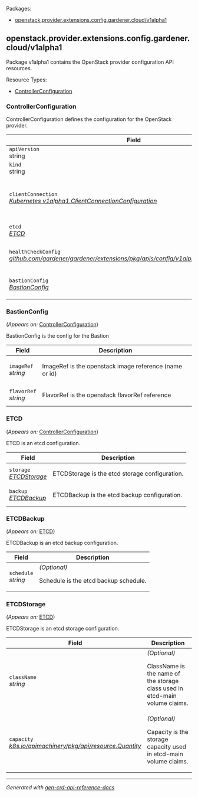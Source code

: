 <p>Packages:</p>
<ul>
<li>
<a href="#openstack.provider.extensions.config.gardener.cloud%2fv1alpha1">openstack.provider.extensions.config.gardener.cloud/v1alpha1</a>
</li>
</ul>
<h2 id="openstack.provider.extensions.config.gardener.cloud/v1alpha1">openstack.provider.extensions.config.gardener.cloud/v1alpha1</h2>
<p>
<p>Package v1alpha1 contains the OpenStack provider configuration API resources.</p>
</p>
Resource Types:
<ul><li>
<a href="#openstack.provider.extensions.config.gardener.cloud/v1alpha1.ControllerConfiguration">ControllerConfiguration</a>
</li></ul>
<h3 id="openstack.provider.extensions.config.gardener.cloud/v1alpha1.ControllerConfiguration">ControllerConfiguration
</h3>
<p>
<p>ControllerConfiguration defines the configuration for the OpenStack provider.</p>
</p>
<table>
<thead>
<tr>
<th>Field</th>
<th>Description</th>
</tr>
</thead>
<tbody>
<tr>
<td>
<code>apiVersion</code></br>
string</td>
<td>
<code>
openstack.provider.extensions.config.gardener.cloud/v1alpha1
</code>
</td>
</tr>
<tr>
<td>
<code>kind</code></br>
string
</td>
<td><code>ControllerConfiguration</code></td>
</tr>
<tr>
<td>
<code>clientConnection</code></br>
<em>
<a href="https://godoc.org/k8s.io/component-base/config/v1alpha1#ClientConnectionConfiguration">
Kubernetes v1alpha1.ClientConnectionConfiguration
</a>
</em>
</td>
<td>
<em>(Optional)</em>
<p>ClientConnection specifies the kubeconfig file and client connection
settings for the proxy server to use when communicating with the apiserver.</p>
</td>
</tr>
<tr>
<td>
<code>etcd</code></br>
<em>
<a href="#openstack.provider.extensions.config.gardener.cloud/v1alpha1.ETCD">
ETCD
</a>
</em>
</td>
<td>
<p>ETCD is the etcd configuration.</p>
</td>
</tr>
<tr>
<td>
<code>healthCheckConfig</code></br>
<em>
<a href="https://github.com/gardener/gardener/extensions/pkg/apis/config">
github.com/gardener/gardener/extensions/pkg/apis/config/v1alpha1.HealthCheckConfig
</a>
</em>
</td>
<td>
<em>(Optional)</em>
<p>HealthCheckConfig is the config for the health check controller</p>
</td>
</tr>
<tr>
<td>
<code>bastionConfig</code></br>
<em>
<a href="#openstack.provider.extensions.config.gardener.cloud/v1alpha1.BastionConfig">
BastionConfig
</a>
</em>
</td>
<td>
<em>(Optional)</em>
<p>BastionConfig the config for the Bastion</p>
</td>
</tr>
</tbody>
</table>
<h3 id="openstack.provider.extensions.config.gardener.cloud/v1alpha1.BastionConfig">BastionConfig
</h3>
<p>
(<em>Appears on:</em>
<a href="#openstack.provider.extensions.config.gardener.cloud/v1alpha1.ControllerConfiguration">ControllerConfiguration</a>)
</p>
<p>
<p>BastionConfig is the config for the Bastion</p>
</p>
<table>
<thead>
<tr>
<th>Field</th>
<th>Description</th>
</tr>
</thead>
<tbody>
<tr>
<td>
<code>imageRef</code></br>
<em>
string
</em>
</td>
<td>
<p>ImageRef is the openstack image reference (name or id)</p>
</td>
</tr>
<tr>
<td>
<code>flavorRef</code></br>
<em>
string
</em>
</td>
<td>
<p>FlavorRef is the openstack flavorRef reference</p>
</td>
</tr>
</tbody>
</table>
<h3 id="openstack.provider.extensions.config.gardener.cloud/v1alpha1.ETCD">ETCD
</h3>
<p>
(<em>Appears on:</em>
<a href="#openstack.provider.extensions.config.gardener.cloud/v1alpha1.ControllerConfiguration">ControllerConfiguration</a>)
</p>
<p>
<p>ETCD is an etcd configuration.</p>
</p>
<table>
<thead>
<tr>
<th>Field</th>
<th>Description</th>
</tr>
</thead>
<tbody>
<tr>
<td>
<code>storage</code></br>
<em>
<a href="#openstack.provider.extensions.config.gardener.cloud/v1alpha1.ETCDStorage">
ETCDStorage
</a>
</em>
</td>
<td>
<p>ETCDStorage is the etcd storage configuration.</p>
</td>
</tr>
<tr>
<td>
<code>backup</code></br>
<em>
<a href="#openstack.provider.extensions.config.gardener.cloud/v1alpha1.ETCDBackup">
ETCDBackup
</a>
</em>
</td>
<td>
<p>ETCDBackup is the etcd backup configuration.</p>
</td>
</tr>
</tbody>
</table>
<h3 id="openstack.provider.extensions.config.gardener.cloud/v1alpha1.ETCDBackup">ETCDBackup
</h3>
<p>
(<em>Appears on:</em>
<a href="#openstack.provider.extensions.config.gardener.cloud/v1alpha1.ETCD">ETCD</a>)
</p>
<p>
<p>ETCDBackup is an etcd backup configuration.</p>
</p>
<table>
<thead>
<tr>
<th>Field</th>
<th>Description</th>
</tr>
</thead>
<tbody>
<tr>
<td>
<code>schedule</code></br>
<em>
string
</em>
</td>
<td>
<em>(Optional)</em>
<p>Schedule is the etcd backup schedule.</p>
</td>
</tr>
</tbody>
</table>
<h3 id="openstack.provider.extensions.config.gardener.cloud/v1alpha1.ETCDStorage">ETCDStorage
</h3>
<p>
(<em>Appears on:</em>
<a href="#openstack.provider.extensions.config.gardener.cloud/v1alpha1.ETCD">ETCD</a>)
</p>
<p>
<p>ETCDStorage is an etcd storage configuration.</p>
</p>
<table>
<thead>
<tr>
<th>Field</th>
<th>Description</th>
</tr>
</thead>
<tbody>
<tr>
<td>
<code>className</code></br>
<em>
string
</em>
</td>
<td>
<em>(Optional)</em>
<p>ClassName is the name of the storage class used in etcd-main volume claims.</p>
</td>
</tr>
<tr>
<td>
<code>capacity</code></br>
<em>
<a href="https://godoc.org/k8s.io/apimachinery/pkg/api/resource#Quantity">
k8s.io/apimachinery/pkg/api/resource.Quantity
</a>
</em>
</td>
<td>
<em>(Optional)</em>
<p>Capacity is the storage capacity used in etcd-main volume claims.</p>
</td>
</tr>
</tbody>
</table>
<hr/>
<p><em>
Generated with <a href="https://github.com/ahmetb/gen-crd-api-reference-docs">gen-crd-api-reference-docs</a>
</em></p>
